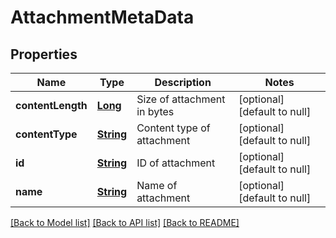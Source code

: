 # AttachmentMetaData
## Properties

Name | Type | Description | Notes
------------ | ------------- | ------------- | -------------
**contentLength** | [**Long**](long.md) | Size of attachment in bytes | [optional] [default to null]
**contentType** | [**String**](string.md) | Content type of attachment | [optional] [default to null]
**id** | [**String**](string.md) | ID of attachment | [optional] [default to null]
**name** | [**String**](string.md) | Name of attachment | [optional] [default to null]

[[Back to Model list]](../README.md#documentation-for-models) [[Back to API list]](../README.md#documentation-for-api-endpoints) [[Back to README]](../README.md)

